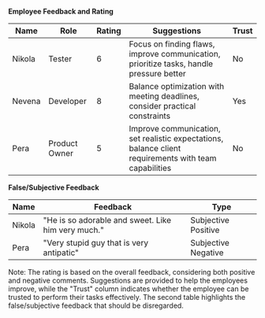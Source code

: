 **Employee Feedback and Rating**

| Name | Role | Rating | Suggestions | Trust |
| --- | --- | --- | --- | --- |
| Nikola | Tester | 6 | Focus on finding flaws, improve communication, prioritize tasks, handle pressure better | No |
| Nevena | Developer | 8 | Balance optimization with meeting deadlines, consider practical constraints | Yes |
| Pera | Product Owner | 5 | Improve communication, set realistic expectations, balance client requirements with team capabilities | No |

**False/Subjective Feedback**

| Name | Feedback | Type |
| --- | --- | --- |
| Nikola | "He is so adorable and sweet. Like him very much." | Subjective Positive |
| Pera | "Very stupid guy that is very antipatic" | Subjective Negative |

Note: The rating is based on the overall feedback, considering both positive and negative comments. Suggestions are provided to help the employees improve, while the "Trust" column indicates whether the employee can be trusted to perform their tasks effectively. The second table highlights the false/subjective feedback that should be disregarded.